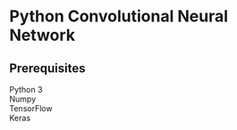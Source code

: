 # Python Convolutional Neural Network

## Prerequisites
Python 3<br />
Numpy<br />
TensorFlow<br />
Keras<br />

